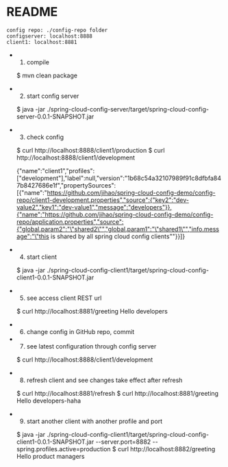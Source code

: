 # README

	config repo: ./config-repo folder
	configserver: localhost:8888
	client1: localhost:8881

* 1. compile

	$ mvn clean package

* 2. start config server

	$ java -jar ./spring-cloud-config-server/target/spring-cloud-config-server-0.0.1-SNAPSHOT.jar


* 3. check config 

	$ curl http://localhost:8888/client1/production
	$ curl http://localhost:8888/client1/development
	
	{"name":"client1","profiles":["development"],"label":null,"version":"1b68c54a32107989f91c8dfbfa847b8427686e1f","propertySources":[{"name":"https://github.com/jihao/spring-cloud-config-demo/config-repo/client1-development.properties","source":{"key2":"dev-value2","key1":"dev-value1","message":"developers"}},{"name":"https://github.com/jihao/spring-cloud-config-demo/config-repo/application.properties","source":{"global.param2":"\"shared2\"","global.param1":"\"shared1\"","info.message":"\"this is shared by all spring cloud config clients\""}}]}


* 4. start client

	$ java -jar ./spring-cloud-config-client1/target/spring-cloud-config-client1-0.0.1-SNAPSHOT.jar 

* 5. see access client REST url

	$ curl http://localhost:8881/greeting
	Hello developers

* 6. change config in GitHub repo, commit

* 7. see latest configuration through config server

	$ curl http://localhost:8888/client1/development

* 8. refresh client and see changes take effect after refresh

	$ curl http://localhost:8881/refresh
	$ curl http://localhost:8881/greeting
	Hello developers-haha

	
* 9. start another client with another profile and port

	$ java -jar ./spring-cloud-config-client1/target/spring-cloud-config-client1-0.0.1-SNAPSHOT.jar --server.port=8882 --spring.profiles.active=production
	$ curl http://localhost:8882/greeting
	Hello product managers
